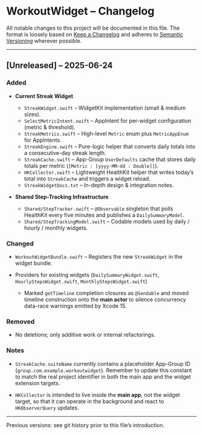 # WorkoutWidget – Changelog

All notable changes to this project will be documented in this file.  The
format is loosely based on [Keep a Changelog](https://keepachangelog.com/) and
adheres to [Semantic Versioning](https://semver.org/) wherever possible.

---

## [Unreleased] – 2025-06-24

### Added

* **Current Streak Widget**
  * `StreakWidget.swift` – WidgetKit implementation (small & medium sizes).
  * `SelectMetricIntent.swift` – AppIntent for per-widget configuration
    (metric & threshold).
  * `StreakMetrics.swift` – High-level `Metric` enum plus `MetricAppEnum` for
    AppIntents.
  * `StreakEngine.swift` – Pure-logic helper that converts daily totals into a
    consecutive-day streak length.
  * `StreakCache.swift` – App-Group `UserDefaults` cache that stores daily
    totals per metric (`[Metric : [yyyy-MM-dd : Double]]`).
  * `HKCollector.swift` – Lightweight HealthKit helper that writes today’s
    total into `StreakCache` and triggers a widget reload.
  * `StreakWidgetDocs.txt` – In-depth design & integration notes.

* **Shared Step-Tracking Infrastructure**
  * `Shared/StepTracker.swift` – `@Observable` singleton that polls HealthKit
    every five minutes and publishes a `DailySummaryModel`.
  * `Shared/StepTrackingModel.swift` – Codable models used by daily / hourly /
    monthly widgets.

### Changed

* `WorkoutWidgetBundle.swift` – Registers the new `StreakWidget` in the widget
  bundle.

* Providers for existing widgets (`DailySummaryWidget.swift`,
  `HourlyStepsWidget.swift`, `MonthlyStepsWidget.swift`)
  * Marked `getTimeline` completion closures as `@Sendable` and moved timeline
    construction onto the **main actor** to silence concurrency data-race
    warnings emitted by Xcode 15.

### Removed

* No deletions; only additive work or internal refactorings.

### Notes

* `StreakCache.suiteName` currently contains a placeholder App-Group ID
  (`group.com.example.workoutwidget`).  Remember to update this constant to
  match the real project identifier in both the main app and the widget
  extension targets.

* `HKCollector` is intended to live inside the **main app**, not the widget
  target, so that it can operate in the background and react to
  `HKObserverQuery` updates.

---

Previous versions: see git history prior to this file’s introduction.
